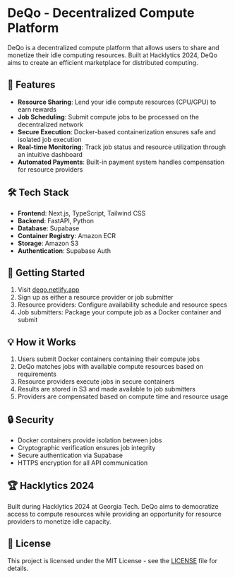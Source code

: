 # DeQo - Decentralized Compute Platform

DeQo is a decentralized compute platform that allows users to share and monetize their idle computing resources. Built at Hacklytics 2024, DeQo aims to create an efficient marketplace for distributed computing.

## 🌟 Features

- **Resource Sharing**: Lend your idle compute resources (CPU/GPU) to earn rewards
- **Job Scheduling**: Submit compute jobs to be processed on the decentralized network
- **Secure Execution**: Docker-based containerization ensures safe and isolated job execution
- **Real-time Monitoring**: Track job status and resource utilization through an intuitive dashboard
- **Automated Payments**: Built-in payment system handles compensation for resource providers

## 🛠️ Tech Stack

- **Frontend**: Next.js, TypeScript, Tailwind CSS
- **Backend**: FastAPI, Python
- **Database**: Supabase
- **Container Registry**: Amazon ECR
- **Storage**: Amazon S3
- **Authentication**: Supabase Auth

## 🚀 Getting Started

1. Visit [deqo.netlify.app](https://deqo.netlify.app)
2. Sign up as either a resource provider or job submitter
3. Resource providers: Configure availability schedule and resource specs
4. Job submitters: Package your compute job as a Docker container and submit

## 💡 How it Works

1. Users submit Docker containers containing their compute jobs
2. DeQo matches jobs with available compute resources based on requirements
3. Resource providers execute jobs in secure containers
4. Results are stored in S3 and made available to job submitters
5. Providers are compensated based on compute time and resource usage

## 🔒 Security

- Docker containers provide isolation between jobs
- Cryptographic verification ensures job integrity
- Secure authentication via Supabase
- HTTPS encryption for all API communication

## 🏆 Hacklytics 2024

Built during Hacklytics 2024 at Georgia Tech. DeQo aims to democratize access to compute resources while providing an opportunity for resource providers to monetize idle capacity.

## 📝 License
This project is licensed under the MIT License - see the [LICENSE](LICENSE) file for details.
